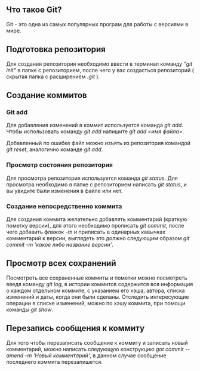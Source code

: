 ## Что такое Git?

Git - это одна из самых популярных програм для работы с версиями в мире.

## Подготовка репозитория

Для создания репозитория необходимо ввести в терминал команду *"git init"* в папке с репозиторием, после чего у вас создасться репозиторий ( скрытая папка с расширением *.git* ).

## Создание коммитов

### Git add 

Для добавления изменений в коммит используется команда *git add*. Чтобы использовать команду *git add* напишите *git add <имя файла>*. 

Добавленный по ошибке файл можно изъять из репозитория командой *git reset*, аналогично команде *git add*.

### Просмотр состояния репозитория

Для просмотра репозитория используется команда *git status*. Для просмотра необходимо в папке с репозиторием написать *git status*, и вы увидите были изменения в файле или нет.

### Создание непосредственно коммита

Для создания коммита желательно добавлять комментарий (краткую пометку версии), для этого необходимо прописать *git commit*, после чего добавить флажок *-m* и приписать в одинарных кавычках комментарий к версии, выглядеть это должно следующим образом *git commit -m 'какое либо название версии'*.

## Просмотр всех сохранений

Посмотреть все сохраненные коммиты и пометки можно посмотреть введя команду *git log*, в истории коммитов содержится вся информация о каждом отдельном коммите, с указанием его хэша, автора, списка изменений и даты, когда они были сделаны. Отследить интересующие операции в списке изменений, можно по хэшу коммита, при помощи команды *git show*.

## Перезапись сообщения к коммиту

Для того чтобы перезаписать сообщение к коммиту и записать новый комментарий, можно написать следующую конструкцию *got commit --amend -m 'Новый комментарий'*, в данном случае сообщение последнего коммита перезапишется.
